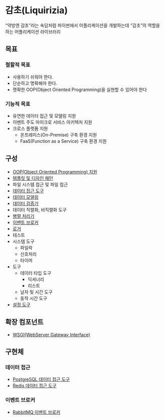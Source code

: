 # 감초(Liquirizia)

“약방엔 감초”라는 속담처럼 파이썬에서 어플리케이션을 개발하는데 “감초”의 역할을 하는 어플리케이션 라이브러리

## 목표

### 철할적 목표

- 사용하기 쉬워야 한다.
- 단순하고 명확해야 한다.
- 명확한 OOP(Object Oriented Programming)을 실현할 수 있어야 한다

### 기능적 목표

- 유연한 데이터 접근 및 모델링 지원
- 이벤트 주도 마이크로 서비스 아키텍처 지원
- 크로스 플랫폼 지원
  - 온프레미스(On-Premise) 구축 환경 지원
  - FaaS(Function as a Service) 구축 환경 지원
  
## 구성

- [OOP(Object Oriented Programming) 지원](docs/OOP.md)
- [템플릿 및 디자인 패턴](docs/DesignPatterns.md)
- 파일 시스템 접근 및 파일 접근
- [데이터 접근 도구](docs/DataAccessObject.md)
- [데이터 모델링](docs/DataModel.md)
- [데이터 검증기](docs/Validation.md)
- 데이터 직렬화, 비직렬화 도구
- [병렬 처리기](docs/Parallelizer.md)
- [이벤트 브로커](docs/EventBroker.md)
- [로거](docs/Logger.md)
- 테스트
- 시스템 도구
  - 파일락
  - 신호처리
  - 타이머
- 도구
  - 데이터 타입 도구
    - 딕셔너리
    - 리스트
  - 날자 및 시간 도구
  - 동작 시간 도구
- [설정 도구](sample/Configuration/Sample.py)

## 확장 컴포넌트

- [WSGI(WebServer Gateway Interface)](https://github.com/yong5eon/Liquirizia.WSGI)

## 구현체

### 데이터 접근

- [PostgreSQL 데이터 접근 도구](https://github.com/yong5eon/Liquirizia.DataAccessObject.Implements.PostgreSQL)
- [Redis 데이터 접근 도구](https://github.com/yong5eon/Liquirizia.DataAccessObject.Implements.Redis)

### 이벤트 브로커

- [RabbitMQ 이벤트 브로커](https://github.com/yong5eon/Liquirizia.EventBroker.Implements.RabbitMQ)
